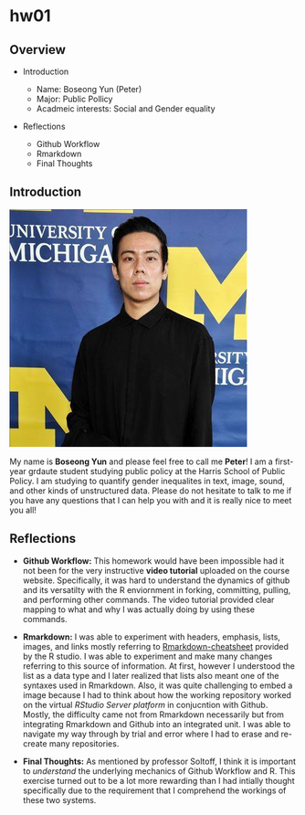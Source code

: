 # hw01

## Overview
* Introduction
  * Name: Boseong Yun (Peter)
  * Major: Public Pollicy
  * Acadmeic interests: Social and Gender equality


* Reflections
  * Github Workflow
  * Rmarkdown
  * Final Thoughts
  
  
## Introduction
![me](Michigan.jpg)

My name is **Boseong Yun** and please feel free to call me **Peter**! I am a first-year grdaute student studying public policy at the Harris School of Public Policy. I am studying to quantify gender inequalites in text, image, sound, and other kinds of unstructured data. Please do not hesitate to talk to me if you have any questions that I can help you with and it is really nice to meet you all! 

## Reflections

- **Github Workflow:**
This homework would have been impossible had it not been for the very instructive **video tutorial** uploaded on the course website. Specifically, it was hard to understand the dynamics of github and its versatilty with the R enviornment in forking, committing, pulling, and performing other commands. The video tutorial provided clear mapping to what and why I was actually doing by using these commands. 

- **Rmarkdown:**
I was able to experiment with  headers, emphasis, lists, images, and links mostly referring to [Rmarkdown-cheatsheet](https://rstudio.com/wp-content/uploads/2015/02/rmarkdown-cheatsheet.pdf) provided by the R studio. I was able to experiment and make many changes referring to this source of information. At first, however I understood the list as a data type and I later realized that lists also meant one of the syntaxes used in Rmarkdown. Also, it was quite challenging to embed a image because I had to think about how the working repository worked on the virtual _RStudio Server platform_ in conjucntion with Github. Mostly, the difficulty came not from Rmarkdown necessarily but from integrating Rmarkdown and Github into an integrated unit. I was able to navigate my way through by trial and error where I had to erase and re-create many repositories. 

- **Final Thoughts:**
As mentioned by professor Soltoff, I think it is important to _understand_ the underlying mechanics of Github Workflow and R. This exercise turned out to be a lot more rewarding than I had intially thought specifically due to the requirement that I comprehend the workings of these two systems. 
